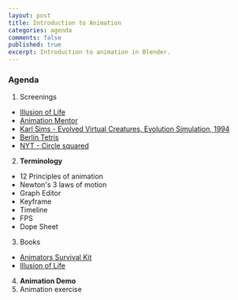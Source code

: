 ```yaml
---
layout: post
title: Introduction to Animation
categories: agenda
comments: false
published: true
excerpt: Introduction to animation in Blender.
---
```


### Agenda

1. Screenings
  - [Illusion of Life](https://vimeo.com/93206523)
  - [Animation Mentor](https://www.youtube.com/watch?v=CtRBOI0PVgI)
  - [Karl Sims - Evolved Virtual Creatures, Evolution Simulation, 1994](https://www.youtube.com/watch?v=JBgG_VSP7f8)
  - [Berlin Tetris](https://vimeo.com/6736261)
  - [NYT - Circle squared](https://vimeo.com/17090753)
2. **Terminology**
  - 12 Principles of animation
  - Newton's 3 laws of motion
  - Graph Editor
  - Keyframe
  - Timeline
  - FPS
  - Dope Sheet
3. Books
  - [Animators Survival Kit](https://www.amazon.com/Animators-Survival-Kit-Principles-Classical/dp/086547897X)
  - [Illusion of Life](https://www.amazon.com/Illusion-Life-Disney-Animation/dp/0786860707/)
4. **Animation Demo**
5. Animation exercise

